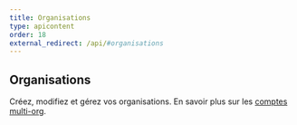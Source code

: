 ```yaml
---
title: Organisations
type: apicontent
order: 18
external_redirect: /api/#organisations
---
```

## Organisations
Créez, modifiez et gérez vos organisations. En savoir plus sur les [comptes multi-org][1].

[1]: /account_management/multi_organization

